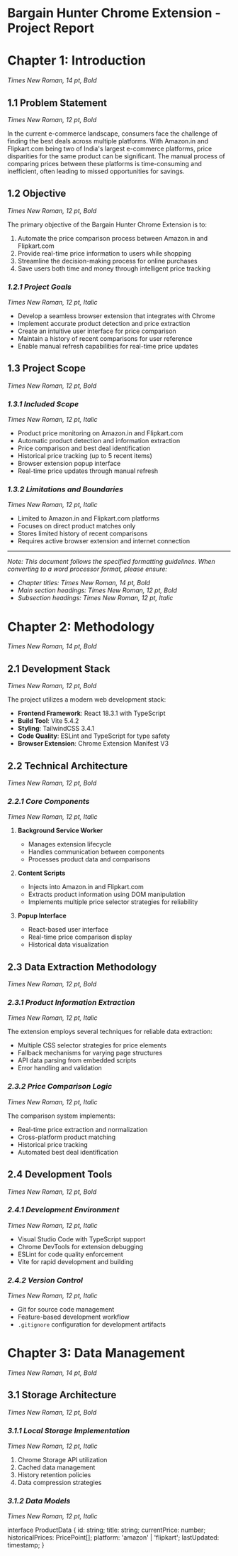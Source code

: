 # Bargain Hunter Chrome Extension - Project Report

# **Chapter 1: Introduction**
*Times New Roman, 14 pt, Bold*

## **1.1 Problem Statement**
*Times New Roman, 12 pt, Bold*

In the current e-commerce landscape, consumers face the challenge of finding the best deals across multiple platforms. With Amazon.in and Flipkart.com being two of India's largest e-commerce platforms, price disparities for the same product can be significant. The manual process of comparing prices between these platforms is time-consuming and inefficient, often leading to missed opportunities for savings.

## **1.2 Objective**
*Times New Roman, 12 pt, Bold*

The primary objective of the Bargain Hunter Chrome Extension is to:
1. Automate the price comparison process between Amazon.in and Flipkart.com
2. Provide real-time price information to users while shopping
3. Streamline the decision-making process for online purchases
4. Save users both time and money through intelligent price tracking

### *1.2.1 Project Goals*
*Times New Roman, 12 pt, Italic*

- Develop a seamless browser extension that integrates with Chrome
- Implement accurate product detection and price extraction
- Create an intuitive user interface for price comparison
- Maintain a history of recent comparisons for user reference
- Enable manual refresh capabilities for real-time price updates

## **1.3 Project Scope**
*Times New Roman, 12 pt, Bold*

### *1.3.1 Included Scope*
*Times New Roman, 12 pt, Italic*

- Product price monitoring on Amazon.in and Flipkart.com
- Automatic product detection and information extraction
- Price comparison and best deal identification
- Historical price tracking (up to 5 recent items)
- Browser extension popup interface
- Real-time price updates through manual refresh

### *1.3.2 Limitations and Boundaries*
*Times New Roman, 12 pt, Italic*

- Limited to Amazon.in and Flipkart.com platforms
- Focuses on direct product matches only
- Stores limited history of recent comparisons
- Requires active browser extension and internet connection

---
*Note: This document follows the specified formatting guidelines. When converting to a word processor format, please ensure:*
- *Chapter titles: Times New Roman, 14 pt, Bold*
- *Main section headings: Times New Roman, 12 pt, Bold*
- *Subsection headings: Times New Roman, 12 pt, Italic*

# **Chapter 2: Methodology**
*Times New Roman, 14 pt, Bold*

## **2.1 Development Stack**
*Times New Roman, 12 pt, Bold*

The project utilizes a modern web development stack:
- **Frontend Framework**: React 18.3.1 with TypeScript
- **Build Tool**: Vite 5.4.2
- **Styling**: TailwindCSS 3.4.1
- **Code Quality**: ESLint and TypeScript for type safety
- **Browser Extension**: Chrome Extension Manifest V3

## **2.2 Technical Architecture**
*Times New Roman, 12 pt, Bold*

### *2.2.1 Core Components*
*Times New Roman, 12 pt, Italic*

1. **Background Service Worker**
   - Manages extension lifecycle
   - Handles communication between components
   - Processes product data and comparisons

2. **Content Scripts**
   - Injects into Amazon.in and Flipkart.com
   - Extracts product information using DOM manipulation
   - Implements multiple price selector strategies for reliability

3. **Popup Interface**
   - React-based user interface
   - Real-time price comparison display
   - Historical data visualization

## **2.3 Data Extraction Methodology**
*Times New Roman, 12 pt, Bold*

### *2.3.1 Product Information Extraction*
*Times New Roman, 12 pt, Italic*

The extension employs several techniques for reliable data extraction:
- Multiple CSS selector strategies for price elements
- Fallback mechanisms for varying page structures
- API data parsing from embedded scripts
- Error handling and validation

### *2.3.2 Price Comparison Logic*
*Times New Roman, 12 pt, Italic*

The comparison system implements:
- Real-time price extraction and normalization
- Cross-platform product matching
- Historical price tracking
- Automated best deal identification

## **2.4 Development Tools**
*Times New Roman, 12 pt, Bold*

### *2.4.1 Development Environment*
*Times New Roman, 12 pt, Italic*

- Visual Studio Code with TypeScript support
- Chrome DevTools for extension debugging
- ESLint for code quality enforcement
- Vite for rapid development and building

### *2.4.2 Version Control*
*Times New Roman, 12 pt, Italic*

- Git for source code management
- Feature-based development workflow
- `.gitignore` configuration for development artifacts 

# **Chapter 3: Data Management**
*Times New Roman, 14 pt, Bold*

## **3.1 Storage Architecture**
*Times New Roman, 12 pt, Bold*

### *3.1.1 Local Storage Implementation*
*Times New Roman, 12 pt, Italic*

1. Chrome Storage API utilization
2. Cached data management
3. History retention policies
4. Data compression strategies

### *3.1.2 Data Models*
*Times New Roman, 12 pt, Italic*

interface ProductData {
  id: string;
  title: string;
  currentPrice: number;
  historicalPrices: PricePoint[];
  platform: 'amazon' | 'flipkart';
  lastUpdated: timestamp;
} 